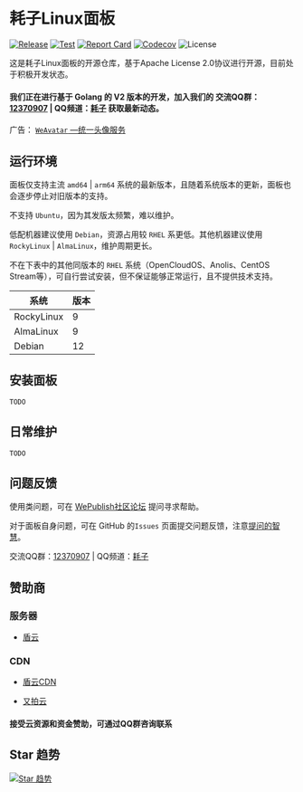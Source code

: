 # 耗子Linux面板

[![Release](https://img.shields.io/github/release/HaoZi-Team/Panel.svg)](https://github.com/HaoZi-Team/Panel/releases)
[![Test](https://github.com/HaoZi-Team/Panel/actions/workflows/test.yml/badge.svg)](https://github.com/HaoZi-Team/Panel/actions)
[![Report Card](https://goreportcard.com/badge/github.com/HaoZi-Team/Panel)](https://goreportcard.com/report/github.com/HaoZi-Team/Panel)
[![Codecov](https://codecov.io/gh/HaoZi-Team/Panel/branch/main/graph/badge.svg?token=XFT5NGNSRG)](https://codecov.io/gh/HaoZi-Team/Panel)
![License](https://img.shields.io/github/license/HaoZi-Team/Panel)

这是耗子Linux面板的开源仓库，基于Apache License 2.0协议进行开源，目前处于积极开发状态。

#### 我们正在进行基于 Golang 的 V2 版本的开发，加入我们的 交流QQ群：[12370907](https://jq.qq.com/?_wv=1027&k=I1oJKSTH) | QQ频道：[耗子](https://pd.qq.com/s/fyol46wfy) 获取最新动态。

广告： [`WeAvatar` —统一头像服务](https://weavatar.com)

## 运行环境

面板仅支持主流 `amd64` | `arm64` 系统的最新版本，且随着系统版本的更新，面板也会逐步停止对旧版本的支持。

不支持 `Ubuntu`，因为其发版太频繁，难以维护。

低配机器建议使用 `Debian`，资源占用较 `RHEL` 系更低。其他机器建议使用 `RockyLinux` | `AlmaLinux`，维护周期更长。

不在下表中的其他同版本的 `RHEL` 系统（OpenCloudOS、Anolis、CentOS Stream等），可自行尝试安装，但不保证能够正常运行，且不提供技术支持。

| 系统         | 版本 |
|------------|----|
| RockyLinux | 9  |
| AlmaLinux  | 9  |
| Debian     | 12 |

## 安装面板


```shell
TODO
```

## 日常维护

```shell
TODO
```

## 问题反馈

使用类问题，可在 [WePublish社区论坛](https://wepublish.cn/forums) 提问寻求帮助。

对于面板自身问题，可在 GitHub 的`Issues`
页面提交问题反馈，注意[提问的智慧](https://github.com/ryanhanwu/How-To-Ask-Questions-The-Smart-Way/blob/main/README-zh_CN.md)。

交流QQ群：[12370907](https://jq.qq.com/?_wv=1027&k=I1oJKSTH) | QQ频道：[耗子](https://pd.qq.com/s/fyol46wfy)

## 赞助商

### 服务器

- [盾云](https://www.ddunyun.com/)

### CDN

- [盾云CDN](http://cdn.ddunyun.com/)

- [又拍云](https://www.upyun.com/)

#### 接受云资源和资金赞助，可通过QQ群咨询联系

## Star 趋势

[![Star 趋势](https://starchart.cc/HaoZi-Team/Panel.svg)](https://starchart.cc/HaoZi-Team/Panel)
